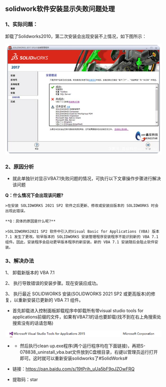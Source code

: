## solidwork软件安装显示失败问题处理
### 1、实际问题：

卸载了Solidworks2010，第二次安装会出现安装不上情况，如下图所示：

![VBA.7安装未成功](./images/1656898113633.png)

### 2、原因分析
+ 就此单独针对显示VBA7.1失败问题的情况，可执行以下文章操作步骤进行解决该问题
  
 **Q：什么情况下会出现该问题?**

	>在安装 SOLIDWORKS 2021 SP2 软件之后更新、修改或安装旧版本的 SOLIDWORKS 时会出现此错误。

	**Q：具体的原因是什么呢?**

	>SOLIDWORKS2021 SP2 软件中引入的Visual Basic for Applications (VBA) 版本 7.1 发生了更改。较早版本的 SOLIDWORKS 安装管理程序安装程序不能识别新的 VBA 7.1 组件。因此，安装程序会启动更早版本程序的新安装。新的 VBA 7.1 安装随后会阻止软件安装。
	
### 3、解决办法

 1、 卸载新版本的 VBA 7.1

  2、 执行导致错误的安装步骤。现在安装应成功。

  3、 执行最近 SOLIDWORKS 安装(SOLIDWORKS 2021 SP2 或更高版本)的修复，以重新安装已更新的 VBA 7.1 组件。
  
  + 首先卸载进入控制面板卸载程序中卸载所有带visual studio tools for applications前缀的文件，如果有VBA7.1的话也要卸载(找不到在右上角搜索处搜索没有的话请忽略)
    
    
   ![卸载该程序](./images/1656898583459.png)

  
  + + 然后执行clean up.exe程序(两个运行程序均在下面链接)，再把S-078838_uninstall_vba.bat文件放到C盘根目录，右键以管理员运行打开即可。这时就可以重新安装solidworks了#SolidWorks#

+ 链接：https://pan.baidu.com/s/19tPrih_uUa5bF9qJZOwFRQ

+ 提取码：star